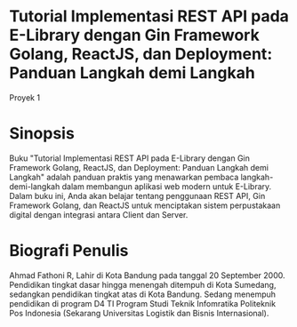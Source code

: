 # Tutorial Implementasi REST API pada E-Library dengan Gin Framework Golang, ReactJS, dan Deployment: Panduan Langkah demi Langkah
Proyek 1

# Sinopsis

Buku "Tutorial Implementasi REST API pada E-Library dengan Gin Framework Golang, ReactJS, dan Deployment: Panduan Langkah demi Langkah" adalah panduan praktis yang menawarkan pembaca langkah-demi-langkah dalam membangun aplikasi web modern untuk E-Library. Dalam buku ini, Anda akan belajar tentang penggunaan REST API, Gin Framework Golang, dan ReactJS untuk menciptakan sistem perpustakaan digital dengan integrasi antara Client dan Server.

# Biografi Penulis

Ahmad Fathoni R, Lahir di Kota Bandung pada tanggal 20 September 2000. Pendidikan tingkat dasar hingga menengah ditempuh di Kota Sumedang, sedangkan pendidikan tingkat atas di Kota Bandung. Sedang menempuh pendidikan di program D4 TI Program Studi Teknik Infomratika Politeknik Pos Indonesia (Sekarang Universitas Logistik dan Bisnis Internasional).
